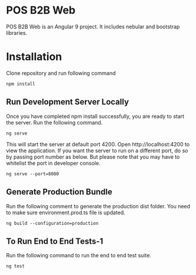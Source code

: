 # POS B2B Web

POS B2B Web is an Angular 9 project. It includes nebular and bootstrap libraries.

# Installation

Clone repository and run following command

    npm install

## Run Development Server Locally 

Once you have completed npm install successfully, you are ready to start the server. Run the following command.

    ng serve
This will start the server at default port 4200. Open http://localhost:4200 to view the application. If you want the server to run on a different port, do so by passing port number as below. But please note that you may have to whitelist the port in developer console.

    ng serve --port=8080

## Generate Production Bundle 

Run the following comment to generate the production dist folder. You need to make sure environment.prod.ts file is updated.

    ng build --configuration=production

## To Run End to End Tests-1

Run the following command to run the end to end test suite.

    ng test
